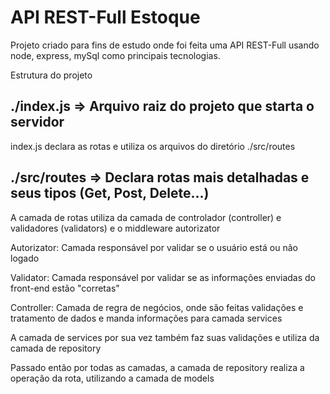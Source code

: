 # API REST-Full Estoque
 Projeto criado para fins de estudo onde foi feita uma API REST-Full usando node, express, mySql como principais tecnologias.

Estrutura do projeto

## ./index.js => Arquivo raiz do projeto que starta o servidor

index.js declara as rotas e utiliza os arquivos do diretório  ./src/routes

## ./src/routes => Declara rotas mais detalhadas e seus tipos (Get, Post, Delete...)

A camada de rotas utiliza da camada de controlador (controller) e validadores (validators) e o middleware autorizator

Autorizator: Camada responsável por validar se o usuário está ou não logado

Validator: Camada responsável por validar se as informações enviadas do front-end estão "corretas"

Controller: Camada de regra de negócios, onde são feitas validações e tratamento de dados e manda informações para camada services

A camada de services por sua vez também faz suas validações e utiliza da camada de repository

Passado então por todas as camadas, a camada de repository realiza a operação da rota, utilizando a camada de models
